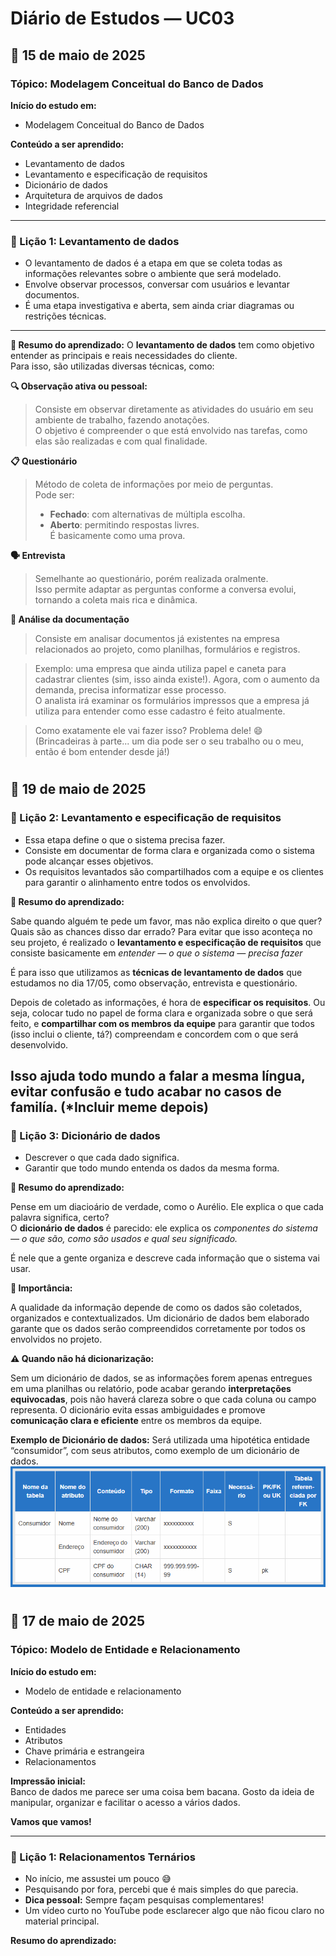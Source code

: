 # Diário de Estudos — UC03

## 📅 15 de maio de 2025

### Tópico: Modelagem Conceitual do Banco de Dados

**Início do estudo em:**
- Modelagem Conceitual do Banco de Dados

**Conteúdo a ser aprendido:**
- Levantamento de dados  
- Levantamento e especificação de requisitos
- Dicionário de dados
- Arquitetura de arquivos de dados
- Integridade referencial

---

### 📘 Lição 1: Levantamento de dados

- O levantamento de dados é a etapa em que se coleta todas as informações relevantes sobre o ambiente que será modelado.
- Envolve observar processos, conversar com usuários e levantar documentos.
- É uma etapa investigativa e aberta, sem ainda criar diagramas ou restrições técnicas.

---

**🧠 Resumo do aprendizado:**
O **levantamento de dados** tem como objetivo entender as principais e reais necessidades do cliente.  
Para isso, são utilizadas diversas técnicas, como:

**🔍 Observação ativa ou pessoal:**
> Consiste em observar diretamente as atividades do usuário em seu ambiente de trabalho, fazendo anotações.  
> O objetivo é compreender o que está envolvido nas tarefas, como elas são realizadas e com qual finalidade.

**📋 Questionário**  
> Método de coleta de informações por meio de perguntas.  
> Pode ser:
> - **Fechado**: com alternativas de múltipla escolha.  
> - **Aberto**: permitindo respostas livres.  
> É basicamente como uma prova.

**🗣️ Entrevista**  
> Semelhante ao questionário, porém realizada oralmente.  
> Isso permite adaptar as perguntas conforme a conversa evolui, tornando a coleta mais rica e dinâmica.

**📄 Análise da documentação**  
> Consiste em analisar documentos já existentes na empresa relacionados ao projeto, como planilhas, formulários e registros.

> Exemplo: uma empresa que ainda utiliza papel e caneta para cadastrar clientes (sim, isso ainda existe!). Agora, com o aumento da demanda, precisa informatizar esse processo.  
> O analista irá examinar os formulários impressos que a empresa já utiliza para entender como esse cadastro é feito atualmente.

> Como exatamente ele vai fazer isso? Problema dele! 😄  
> (Brincadeiras à parte... um dia pode ser o seu trabalho ou o meu, então é bom entender desde já!)
#

## 📅 19 de maio de 2025

### 📘 Lição 2: Levantamento e especificação de requisitos

- Essa etapa define o que o sistema precisa fazer.
- Consiste em documentar de forma clara e organizada como o sistema pode alcançar esses objetivos.
- Os requisitos levantados são compartilhados com a equipe e os clientes para garantir o alinhamento entre todos os envolvidos.

**🧠 Resumo do aprendizado:**

Sabe quando alguém te pede um favor, mas não explica direito o que quer? Quais são as chances disso dar errado? 
Para evitar que isso aconteça no seu projeto, é realizado o **levantamento e especificação de requisitos** que consiste basicamente em *entender — o que o sistema — precisa fazer*

É para isso que utilizamos as **técnicas de levantamento de dados** que estudamos no dia 17/05, como observação, entrevista e questionário.

Depois de coletado as informações, é hora de **especificar os requisitos**. Ou seja, colocar tudo no papel de forma clara e organizada sobre o que será feito, e **compartilhar com os membros da equipe** para garantir que todos (isso inclui o cliente, tá?) compreendam e concordem com o que será desenvolvido.

Isso ajuda todo mundo a falar a mesma língua, evitar confusão e tudo acabar no casos de familía. (*Incluir meme depois)
---

### 📘 Lição 3: Dicionário de dados

- Descrever o que cada dado significa.
- Garantir que todo mundo entenda os dados da mesma forma.

**🧠 Resumo do aprendizado:**

Pense em um diacioário de verdade, como o Aurélio. Ele explica o que cada palavra significa, certo?  
O **dicionário de dados** é parecido: ele explica os *componentes do sistema — o que são, como são usados e qual seu significado.*

É nele que a gente organiza e descreve cada informação que o sistema vai usar.

**📌 Importância:**

A qualidade da informação depende de como os dados são coletados, organizados e contextualizados. Um dicionário de dados bem elaborado garante que os dados serão compreendidos corretamente por todos os envolvidos no projeto.

**⚠️ Quando não há dicionarização:**

Sem um dicionário de dados, se as informações forem apenas entregues em uma planilhas ou relatório, pode acabar gerando **interpretações equivocadas**, pois não haverá clareza sobre o que cada coluna ou campo representa. O dicionário evita essas ambiguidades e promove **comunicação clara e eficiente** entre os membros da equipe.

**Exemplo de Dicionário de dados:**
Será utilizada uma hipotética entidade “consumidor”, com seus atributos, como exemplo de um dicionário de dados.
![Exemplo dicionário de dados](./Recursos/UC03%20-%20exemplo_de_dicionario_de_dados.png)

#

## 📅 17 de maio de 2025

### Tópico: Modelo de Entidade e Relacionamento

**Início do estudo em:**
- Modelo de entidade e relacionamento

**Conteúdo a ser aprendido:**
- Entidades  
- Atributos  
- Chave primária e estrangeira  
- Relacionamentos  

**Impressão inicial:**  
Banco de dados me parece ser uma coisa bem bacana. Gosto da ideia de manipular, organizar e facilitar o acesso a vários dados.

**Vamos que vamos!**

---

### 📘 Lição 1: Relacionamentos Ternários

- No início, me assustei um pouco 😅
- Pesquisando por fora, percebi que é mais simples do que parecia.
- **Dica pessoal:** Sempre façam pesquisas complementares!  
- Um vídeo curto no YouTube pode esclarecer algo que não ficou claro no material principal.

**Resumo do aprendizado:**
> 
